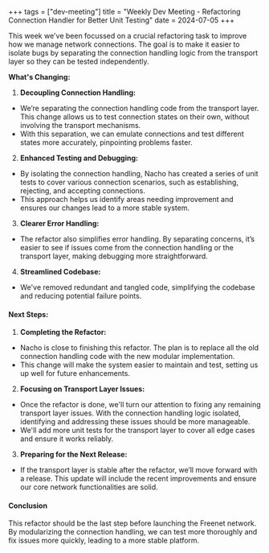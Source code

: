 +++
tags = ["dev-meeting"]
title = "Weekly Dev Meeting - Refactoring Connection Handler for Better Unit Testing" 
date = 2024-07-05
+++

This week we've been focussed on a crucial refactoring task to improve how we manage network
connections. The goal is to make it easier to isolate bugs by separating the connection handling
logic from the transport layer so they can be tested independently.

**What's Changing:**

1. **Decoupling Connection Handling:**

- We’re separating the connection handling code from the transport layer. This change allows us to
  test connection states on their own, without involving the transport mechanisms.
- With this separation, we can emulate connections and test different states more accurately,
  pinpointing problems faster.

2. **Enhanced Testing and Debugging:**

- By isolating the connection handling, Nacho has created a series of unit tests to cover various
  connection scenarios, such as establishing, rejecting, and accepting connections.
- This approach helps us identify areas needing improvement and ensures our changes lead to a more
  stable system.

3. **Clearer Error Handling:**

- The refactor also simplifies error handling. By separating concerns, it’s easier to see if issues
  come from the connection handling or the transport layer, making debugging more straightforward.

4. **Streamlined Codebase:**

- We've removed redundant and tangled code, simplifying the codebase and reducing potential failure
  points.

#### Next Steps:

1. **Completing the Refactor:**

- Nacho is close to finishing this refactor. The plan is to replace all the old connection handling
  code with the new modular implementation.
- This change will make the system easier to maintain and test, setting us up well for future
  enhancements.

2. **Focusing on Transport Layer Issues:**

- Once the refactor is done, we'll turn our attention to fixing any remaining transport layer
  issues. With the connection handling logic isolated, identifying and addressing these issues
  should be more manageable.
- We'll add more unit tests for the transport layer to cover all edge cases and ensure it works
  reliably.

3. **Preparing for the Next Release:**

- If the transport layer is stable after the refactor, we’ll move forward with a release. This
  update will include the recent improvements and ensure our core network functionalities are solid.

#### Conclusion

This refactor should be the last step before launching the Freenet network. By modularizing the
connection handling, we can test more thoroughly and fix issues more quickly, leading to a more
stable platform.
